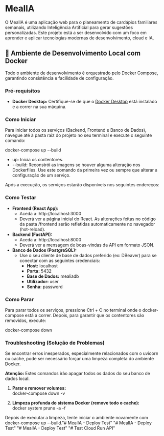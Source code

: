 # **MealIA**

O MealIA é uma aplicação web para o planeamento de cardápios familiares semanais, utilizando Inteligência Artificial para gerar sugestões personalizadas. Este projeto está a ser desenvolvido com um foco em aprender e aplicar tecnologias modernas de desenvolvimento, cloud e IA.

## **🚀 Ambiente de Desenvolvimento Local com Docker**

Todo o ambiente de desenvolvimento é orquestrado pelo Docker Compose, garantindo consistência e facilidade de configuração.

### **Pré-requisitos**

* **Docker Desktop:** Certifique-se de que o [Docker Desktop](https://www.docker.com/products/docker-desktop/) está instalado e a correr na sua máquina.

### **Como Iniciar**

Para iniciar todos os serviços (Backend, Frontend e Banco de Dados), navegue até à pasta raiz do projeto no seu terminal e execute o seguinte comando:

docker-compose up \--build

* up: Inicia os contentores.  
* \--build: Reconstrói as imagens se houver alguma alteração nos Dockerfiles. Use este comando da primeira vez ou sempre que alterar a configuração de um serviço.

Após a execução, os serviços estarão disponíveis nos seguintes endereços:

### **Como Testar**

* **Frontend (React App):**  
  * Aceda a: http://localhost:3000  
  * Deverá ver a página inicial do React. As alterações feitas no código da pasta /frontend serão refletidas automaticamente no navegador (hot-reload).  
* **Backend (FastAPI):**  
  * Aceda a: http://localhost:8000  
  * Deverá ver a mensagem de boas-vindas da API em formato JSON.  
* **Banco de Dados (PostgreSQL):**  
  * Use o seu cliente de base de dados preferido (ex: DBeaver) para se conectar com as seguintes credenciais:  
    * **Host:** localhost  
    * **Porta:** 5432  
    * **Base de Dados:** mealiadb  
    * **Utilizador:** user  
    * **Senha:** password

### **Como Parar**

Para parar todos os serviços, pressione Ctrl \+ C no terminal onde o docker-compose está a correr. Depois, para garantir que os contentores são removidos, execute:

docker-compose down

### **Troubleshooting (Solução de Problemas)**

Se encontrar erros inesperados, especialmente relacionados com o uvicorn ou cache, pode ser necessário forçar uma limpeza completa do ambiente Docker.

**Atenção:** Estes comandos irão apagar todos os dados do seu banco de dados local.

1. **Parar e remover volumes:**  
   docker-compose down \-v

2. **Limpeza profunda do sistema Docker (remove todo o cache):**  
   docker system prune \-a \-f

Depois de executar a limpeza, tente iniciar o ambiente novamente com docker-compose up \--build."# MealIA - Deploy Test" 
"# MealIA - Deploy Test" 
"# MealIA - Deploy Test" 
"# Test Cloud Run API" 
